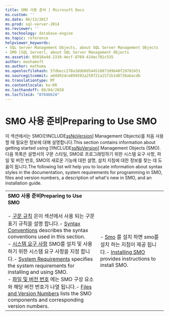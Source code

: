 ```yaml
---
title: SMO 사용 준비 | Microsoft Docs
ms.custom: ''
ms.date: 06/13/2017
ms.prod: sql-server-2014
ms.reviewer: ''
ms.technology: database-engine
ms.topic: reference
helpviewer_keywords:
- SQL Server Management Objects, about SQL Server Management Objects
- SMO [SQL Server], about SQL Server Management Objects
ms.assetid: 05018a4d-2339-4ecf-8769-414ec781c535
author: mashamsft
ms.author: mathoma
ms.openlocfilehash: 57dbecc278a3ddb0d544510873d9b40f29702451
ms.sourcegitcommit: ad4d92dce894592a259721a1571b1d8736abacdb
ms.translationtype: MT
ms.contentlocale: ko-KR
ms.lasthandoff: 08/04/2020
ms.locfileid: "87646624"
---
```

# <a name="preparing-to-use-smo"></a><span data-ttu-id="ff6f8-102">SMO 사용 준비</span><span class="sxs-lookup"><span data-stu-id="ff6f8-102">Preparing to Use SMO</span></span>
  <span data-ttu-id="ff6f8-103">이 섹션에서는 SMO([!INCLUDE[ssNoVersion](../../includes/ssnoversion-md.md)] Management Objects)를 처음 사용할 때 필요한 정보에 대해 설명합니다.</span><span class="sxs-lookup"><span data-stu-id="ff6f8-103">This section contains information about getting started using [!INCLUDE[ssNoVersion](../../includes/ssnoversion-md.md)] Management Objects (SMO).</span></span> <span data-ttu-id="ff6f8-104">다음 목록은 설명서의 구문 스타일, SMO로 프로그래밍하기 위한 시스템 요구 사항, 파일 및 버전 번호, SMO의 새로운 기능에 대한 설명, 설치 지침에 대한 정보를 찾는 데 도움이 됩니다.</span><span class="sxs-lookup"><span data-stu-id="ff6f8-104">The following list will help you to locate information about syntax styles in the documentation, system requirements for programming in SMO, files and version numbers, a description of what's new in SMO, and an installation guide.</span></span>  
  
|||  
|-|-|  
|<span data-ttu-id="ff6f8-105">**SMO 사용 준비**</span><span class="sxs-lookup"><span data-stu-id="ff6f8-105">**Preparing to Use SMO**</span></span><br /><br /> <span data-ttu-id="ff6f8-106">-   [구문 규칙](../../relational-databases/server-management-objects-smo/smo-syntax-conventions.md) 은이 섹션에서 사용 되는 구문 표기 규칙을 설명 합니다.</span><span class="sxs-lookup"><span data-stu-id="ff6f8-106">-   [Syntax Conventions](../../relational-databases/server-management-objects-smo/smo-syntax-conventions.md) describes the syntax conventions used in this section.</span></span><br /><span data-ttu-id="ff6f8-107">-   [시스템 요구 사항](../../../2014/database-engine/dev-guide/system-requirements.md) SMO를 설치 및 사용 하기 위한 시스템 요구 사항을 지정 합니다.</span><span class="sxs-lookup"><span data-stu-id="ff6f8-107">-   [System Requirements](../../../2014/database-engine/dev-guide/system-requirements.md) specifies the system requirements for installing and using SMO.</span></span><br /><span data-ttu-id="ff6f8-108">-   [파일 및 버전 번호](../../relational-databases/server-management-objects-smo/files-and-version-numbers.md) 에는 SMO 구성 요소와 해당 버전 번호가 나열 됩니다.</span><span class="sxs-lookup"><span data-stu-id="ff6f8-108">-   [Files and Version Numbers](../../relational-databases/server-management-objects-smo/files-and-version-numbers.md) lists the SMO components and corresponding version numbers.</span></span>|<span data-ttu-id="ff6f8-109">-   [Smo](../../relational-databases/server-management-objects-smo/installing-smo.md) 를 설치 하면 smo를 설치 하는 지침이 제공 됩니다.</span><span class="sxs-lookup"><span data-stu-id="ff6f8-109">-   [Installing SMO](../../relational-databases/server-management-objects-smo/installing-smo.md) provides instructions to install SMO.</span></span>|  
  
  

